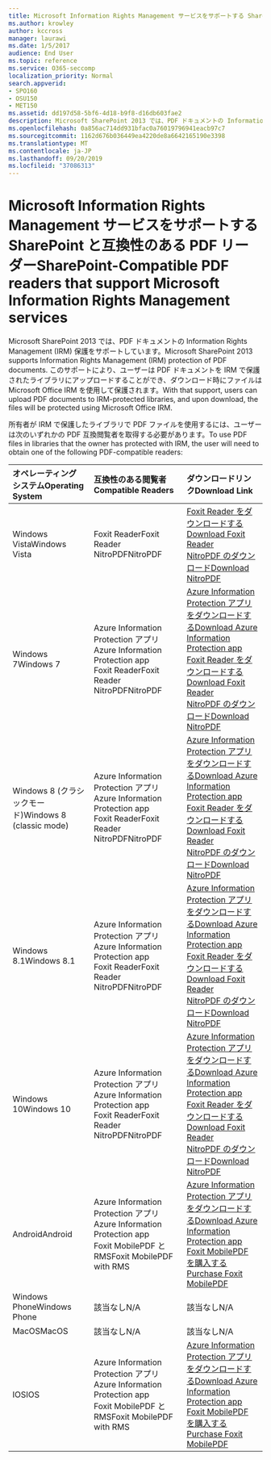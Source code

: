 ```yaml
---
title: Microsoft Information Rights Management サービスをサポートする SharePoint と互換性のある PDF リーダー
ms.author: krowley
author: kccross
manager: laurawi
ms.date: 1/5/2017
audience: End User
ms.topic: reference
ms.service: O365-seccomp
localization_priority: Normal
search.appverid:
- SPO160
- OSU150
- MET150
ms.assetid: dd197d58-5bf6-4d18-b9f8-d16db603fae2
description: Microsoft SharePoint 2013 では、PDF ドキュメントの Information Rights Management (IRM) 保護をサポートしています。 このサポートにより、ユーザーは PDF ドキュメントを IRM で保護されたライブラリにアップロードすることができ、ダウンロード時にファイルは Microsoft Office IRM を使用して保護されます。
ms.openlocfilehash: 0a856ac714dd931bfac0a76019796941eacb97c7
ms.sourcegitcommit: 1162d676b036449ea4220de8a6642165190e3398
ms.translationtype: MT
ms.contentlocale: ja-JP
ms.lasthandoff: 09/20/2019
ms.locfileid: "37086313"
---
```

# <a name="sharepoint-compatible-pdf-readers-that-support-microsoft-information-rights-management-services"></a><span data-ttu-id="451a6-104">Microsoft Information Rights Management サービスをサポートする SharePoint と互換性のある PDF リーダー</span><span class="sxs-lookup"><span data-stu-id="451a6-104">SharePoint-Compatible PDF readers that support Microsoft Information Rights Management services</span></span>

<span data-ttu-id="451a6-105">Microsoft SharePoint 2013 では、PDF ドキュメントの Information Rights Management (IRM) 保護をサポートしています。</span><span class="sxs-lookup"><span data-stu-id="451a6-105">Microsoft SharePoint 2013 supports Information Rights Management (IRM) protection of PDF documents.</span></span> <span data-ttu-id="451a6-106">このサポートにより、ユーザーは PDF ドキュメントを IRM で保護されたライブラリにアップロードすることができ、ダウンロード時にファイルは Microsoft Office IRM を使用して保護されます。</span><span class="sxs-lookup"><span data-stu-id="451a6-106">With that support, users can upload PDF documents to IRM-protected libraries, and upon download, the files will be protected using Microsoft Office IRM.</span></span>
  
<span data-ttu-id="451a6-107">所有者が IRM で保護したライブラリで PDF ファイルを使用するには、ユーザーは次のいずれかの PDF 互換閲覧者を取得する必要があります。</span><span class="sxs-lookup"><span data-stu-id="451a6-107">To use PDF files in libraries that the owner has protected with IRM, the user will need to obtain one of the following PDF-compatible readers:</span></span>
  
|<span data-ttu-id="451a6-108">**オペレーティング システム**</span><span class="sxs-lookup"><span data-stu-id="451a6-108">**Operating System**</span></span>|<span data-ttu-id="451a6-109">**互換性のある閲覧者**</span><span class="sxs-lookup"><span data-stu-id="451a6-109">**Compatible Readers**</span></span>|<span data-ttu-id="451a6-110">**ダウンロードリンク**</span><span class="sxs-lookup"><span data-stu-id="451a6-110">**Download Link**</span></span>|
|:-----|:-----|:-----|
|<span data-ttu-id="451a6-111">Windows Vista</span><span class="sxs-lookup"><span data-stu-id="451a6-111">Windows Vista</span></span>  <br/> |<span data-ttu-id="451a6-112">Foxit Reader</span><span class="sxs-lookup"><span data-stu-id="451a6-112">Foxit Reader</span></span>  <br/> <span data-ttu-id="451a6-113">NitroPDF</span><span class="sxs-lookup"><span data-stu-id="451a6-113">NitroPDF</span></span>  <br/> |[<span data-ttu-id="451a6-114">Foxit Reader をダウンロードする</span><span class="sxs-lookup"><span data-stu-id="451a6-114">Download Foxit Reader</span></span>](https://go.microsoft.com/fwlink/?linkid=253210) <br/> [<span data-ttu-id="451a6-115">NitroPDF のダウンロード</span><span class="sxs-lookup"><span data-stu-id="451a6-115">Download NitroPDF</span></span>](https://www.gonitro.com/pdf-reader) <br/> |
|<span data-ttu-id="451a6-116">Windows 7</span><span class="sxs-lookup"><span data-stu-id="451a6-116">Windows 7</span></span>  <br/> |<span data-ttu-id="451a6-117">Azure Information Protection アプリ</span><span class="sxs-lookup"><span data-stu-id="451a6-117">Azure Information Protection app</span></span>  <br/> <span data-ttu-id="451a6-118">Foxit Reader</span><span class="sxs-lookup"><span data-stu-id="451a6-118">Foxit Reader</span></span>  <br/> <span data-ttu-id="451a6-119">NitroPDF</span><span class="sxs-lookup"><span data-stu-id="451a6-119">NitroPDF</span></span>  <br/> |[<span data-ttu-id="451a6-120">Azure Information Protection アプリをダウンロードする</span><span class="sxs-lookup"><span data-stu-id="451a6-120">Download Azure Information Protection app</span></span>](https://go.microsoft.com/fwlink/?linkid=837797) <br/> [<span data-ttu-id="451a6-121">Foxit Reader をダウンロードする</span><span class="sxs-lookup"><span data-stu-id="451a6-121">Download Foxit Reader</span></span>](https://go.microsoft.com/fwlink/?linkid=253210) <br/> [<span data-ttu-id="451a6-122">NitroPDF のダウンロード</span><span class="sxs-lookup"><span data-stu-id="451a6-122">Download NitroPDF</span></span>](https://www.gonitro.com/pdf-reader) <br/> |
|<span data-ttu-id="451a6-123">Windows 8 (クラシックモード)</span><span class="sxs-lookup"><span data-stu-id="451a6-123">Windows 8 (classic mode)</span></span>  <br/> |<span data-ttu-id="451a6-124">Azure Information Protection アプリ</span><span class="sxs-lookup"><span data-stu-id="451a6-124">Azure Information Protection app</span></span>  <br/> <span data-ttu-id="451a6-125">Foxit Reader</span><span class="sxs-lookup"><span data-stu-id="451a6-125">Foxit Reader</span></span>  <br/> <span data-ttu-id="451a6-126">NitroPDF</span><span class="sxs-lookup"><span data-stu-id="451a6-126">NitroPDF</span></span>  <br/> |[<span data-ttu-id="451a6-127">Azure Information Protection アプリをダウンロードする</span><span class="sxs-lookup"><span data-stu-id="451a6-127">Download Azure Information Protection app</span></span>](https://go.microsoft.com/fwlink/?linkid=837797) <br/> [<span data-ttu-id="451a6-128">Foxit Reader をダウンロードする</span><span class="sxs-lookup"><span data-stu-id="451a6-128">Download Foxit Reader</span></span>](https://go.microsoft.com/fwlink/?linkid=253210) <br/> [<span data-ttu-id="451a6-129">NitroPDF のダウンロード</span><span class="sxs-lookup"><span data-stu-id="451a6-129">Download NitroPDF</span></span>](https://www.gonitro.com/pdf-reader) <br/> |
|<span data-ttu-id="451a6-130">Windows 8.1</span><span class="sxs-lookup"><span data-stu-id="451a6-130">Windows 8.1</span></span>  <br/> |<span data-ttu-id="451a6-131">Azure Information Protection アプリ</span><span class="sxs-lookup"><span data-stu-id="451a6-131">Azure Information Protection app</span></span>  <br/> <span data-ttu-id="451a6-132">Foxit Reader</span><span class="sxs-lookup"><span data-stu-id="451a6-132">Foxit Reader</span></span>  <br/> <span data-ttu-id="451a6-133">NitroPDF</span><span class="sxs-lookup"><span data-stu-id="451a6-133">NitroPDF</span></span>  <br/> |[<span data-ttu-id="451a6-134">Azure Information Protection アプリをダウンロードする</span><span class="sxs-lookup"><span data-stu-id="451a6-134">Download Azure Information Protection app</span></span>](https://go.microsoft.com/fwlink/?linkid=837797) <br/> [<span data-ttu-id="451a6-135">Foxit Reader をダウンロードする</span><span class="sxs-lookup"><span data-stu-id="451a6-135">Download Foxit Reader</span></span>](https://go.microsoft.com/fwlink/?linkid=253210) <br/> [<span data-ttu-id="451a6-136">NitroPDF のダウンロード</span><span class="sxs-lookup"><span data-stu-id="451a6-136">Download NitroPDF</span></span>](https://www.gonitro.com/pdf-reader) <br/> |
|<span data-ttu-id="451a6-137">Windows 10</span><span class="sxs-lookup"><span data-stu-id="451a6-137">Windows 10</span></span>  <br/> |<span data-ttu-id="451a6-138">Azure Information Protection アプリ</span><span class="sxs-lookup"><span data-stu-id="451a6-138">Azure Information Protection app</span></span>  <br/> <span data-ttu-id="451a6-139">Foxit Reader</span><span class="sxs-lookup"><span data-stu-id="451a6-139">Foxit Reader</span></span>  <br/> <span data-ttu-id="451a6-140">NitroPDF</span><span class="sxs-lookup"><span data-stu-id="451a6-140">NitroPDF</span></span>  <br/> |[<span data-ttu-id="451a6-141">Azure Information Protection アプリをダウンロードする</span><span class="sxs-lookup"><span data-stu-id="451a6-141">Download Azure Information Protection app</span></span>](https://go.microsoft.com/fwlink/?linkid=837797) <br/> [<span data-ttu-id="451a6-142">Foxit Reader をダウンロードする</span><span class="sxs-lookup"><span data-stu-id="451a6-142">Download Foxit Reader</span></span>](https://go.microsoft.com/fwlink/?linkid=253210) <br/> [<span data-ttu-id="451a6-143">NitroPDF のダウンロード</span><span class="sxs-lookup"><span data-stu-id="451a6-143">Download NitroPDF</span></span>](https://www.gonitro.com/pdf-reader) <br/> |
|<span data-ttu-id="451a6-144">Android</span><span class="sxs-lookup"><span data-stu-id="451a6-144">Android</span></span>  <br/> |<span data-ttu-id="451a6-145">Azure Information Protection アプリ</span><span class="sxs-lookup"><span data-stu-id="451a6-145">Azure Information Protection app</span></span>  <br/> <span data-ttu-id="451a6-146">Foxit MobilePDF と RMS</span><span class="sxs-lookup"><span data-stu-id="451a6-146">Foxit MobilePDF with RMS</span></span>  <br/> |[<span data-ttu-id="451a6-147">Azure Information Protection アプリをダウンロードする</span><span class="sxs-lookup"><span data-stu-id="451a6-147">Download Azure Information Protection app</span></span>](https://go.microsoft.com/fwlink/?linkid=836827) <br/> [<span data-ttu-id="451a6-148">Foxit MobilePDF を購入する</span><span class="sxs-lookup"><span data-stu-id="451a6-148">Purchase Foxit MobilePDF</span></span>](https://play.google.com/store/apps/details?id=com.foxit.mobile.pdf.rms) <br/> |
|<span data-ttu-id="451a6-149">Windows Phone</span><span class="sxs-lookup"><span data-stu-id="451a6-149">Windows Phone</span></span>  <br/> |<span data-ttu-id="451a6-150">該当なし</span><span class="sxs-lookup"><span data-stu-id="451a6-150">N/A</span></span>  <br/> |<span data-ttu-id="451a6-151">該当なし</span><span class="sxs-lookup"><span data-stu-id="451a6-151">N/A</span></span>  <br/> |
|<span data-ttu-id="451a6-152">MacOS</span><span class="sxs-lookup"><span data-stu-id="451a6-152">MacOS</span></span>  <br/> |<span data-ttu-id="451a6-153">該当なし</span><span class="sxs-lookup"><span data-stu-id="451a6-153">N/A</span></span>  <br/> |<span data-ttu-id="451a6-154">該当なし</span><span class="sxs-lookup"><span data-stu-id="451a6-154">N/A</span></span>  <br/> |
|<span data-ttu-id="451a6-155">IOS</span><span class="sxs-lookup"><span data-stu-id="451a6-155">IOS</span></span>  <br/> |<span data-ttu-id="451a6-156">Azure Information Protection アプリ</span><span class="sxs-lookup"><span data-stu-id="451a6-156">Azure Information Protection app</span></span>  <br/> <span data-ttu-id="451a6-157">Foxit MobilePDF と RMS</span><span class="sxs-lookup"><span data-stu-id="451a6-157">Foxit MobilePDF with RMS</span></span>  <br/> |[<span data-ttu-id="451a6-158">Azure Information Protection アプリをダウンロードする</span><span class="sxs-lookup"><span data-stu-id="451a6-158">Download Azure Information Protection app</span></span>](https://go.microsoft.com/fwlink/?linkid=836828) <br/> [<span data-ttu-id="451a6-159">Foxit MobilePDF を購入する</span><span class="sxs-lookup"><span data-stu-id="451a6-159">Purchase Foxit MobilePDF</span></span>](https://play.google.com/store/apps/details?id=com.foxit.mobile.pdf.rms) <br/> |
   


